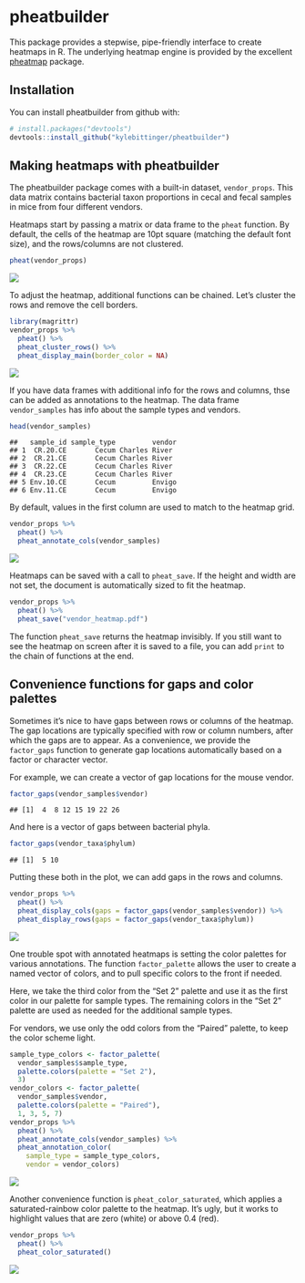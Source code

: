 
<!-- README.md is generated from README.Rmd. Please edit that file -->

# pheatbuilder

This package provides a stepwise, pipe-friendly interface to create
heatmaps in R. The underlying heatmap engine is provided by the
excellent [pheatmap](https://cran.r-project.org/web/packages/pheatmap/)
package.

## Installation

You can install pheatbuilder from github with:

``` r
# install.packages("devtools")
devtools::install_github("kylebittinger/pheatbuilder")
```

## Making heatmaps with pheatbuilder

The pheatbuilder package comes with a built-in dataset, `vendor_props`.
This data matrix contains bacterial taxon proportions in cecal and fecal
samples in mice from four different vendors.

Heatmaps start by passing a matrix or data frame to the `pheat`
function. By default, the cells of the heatmap are 10pt square (matching
the default font size), and the rows/columns are not clustered.

``` r
pheat(vendor_props)
```

![](tools/readme/unnamed-chunk-4-1.png)<!-- -->

To adjust the heatmap, additional functions can be chained. Let’s
cluster the rows and remove the cell borders.

``` r
library(magrittr)
vendor_props %>%
  pheat() %>%
  pheat_cluster_rows() %>%
  pheat_display_main(border_color = NA)
```

![](tools/readme/unnamed-chunk-5-1.png)<!-- -->

If you have data frames with additional info for the rows and columns,
thse can be added as annotations to the heatmap. The data frame
`vendor_samples` has info about the sample types and vendors.

``` r
head(vendor_samples)
```

    ##   sample_id sample_type         vendor
    ## 1  CR.20.CE       Cecum Charles River 
    ## 2  CR.21.CE       Cecum Charles River 
    ## 3  CR.22.CE       Cecum Charles River 
    ## 4  CR.23.CE       Cecum Charles River 
    ## 5 Env.10.CE       Cecum         Envigo
    ## 6 Env.11.CE       Cecum         Envigo

By default, values in the first column are used to match to the heatmap
grid.

``` r
vendor_props %>%
  pheat() %>%
  pheat_annotate_cols(vendor_samples)
```

![](tools/readme/unnamed-chunk-7-1.png)<!-- -->

Heatmaps can be saved with a call to `pheat_save`. If the height and
width are not set, the document is automatically sized to fit the
heatmap.

``` r
vendor_props %>%
  pheat() %>%
  pheat_save("vendor_heatmap.pdf")
```

The function `pheat_save` returns the heatmap invisibly. If you still
want to see the heatmap on screen after it is saved to a file, you can
add `print` to the chain of functions at the end.

## Convenience functions for gaps and color palettes

Sometimes it’s nice to have gaps between rows or columns of the heatmap.
The gap locations are typically specified with row or column numbers,
after which the gaps are to appear. As a convenience, we provide the
`factor_gaps` function to generate gap locations automatically based on
a factor or character vector.

For example, we can create a vector of gap locations for the mouse
vendor.

``` r
factor_gaps(vendor_samples$vendor)
```

    ## [1]  4  8 12 15 19 22 26

And here is a vector of gaps between bacterial phyla.

``` r
factor_gaps(vendor_taxa$phylum)
```

    ## [1]  5 10

Putting these both in the plot, we can add gaps in the rows and columns.

``` r
vendor_props %>%
  pheat() %>%
  pheat_display_cols(gaps = factor_gaps(vendor_samples$vendor)) %>%
  pheat_display_rows(gaps = factor_gaps(vendor_taxa$phylum))
```

![](tools/readme/unnamed-chunk-11-1.png)<!-- -->

One trouble spot with annotated heatmaps is setting the color palettes
for various annotations. The function `factor_palette` allows the user
to create a named vector of colors, and to pull specific colors to the
front if needed.

Here, we take the third color from the “Set 2” palette and use it as the
first color in our palette for sample types. The remaining colors in the
“Set 2” palette are used as needed for the additional sample types.

For vendors, we use only the odd colors from the “Paired” palette, to
keep the color scheme light.

``` r
sample_type_colors <- factor_palette(
  vendor_samples$sample_type, 
  palette.colors(palette = "Set 2"), 
  3)
vendor_colors <- factor_palette(
  vendor_samples$vendor,
  palette.colors(palette = "Paired"),
  1, 3, 5, 7)
vendor_props %>%
  pheat() %>%
  pheat_annotate_cols(vendor_samples) %>%
  pheat_annotation_color(
    sample_type = sample_type_colors,
    vendor = vendor_colors)
```

![](tools/readme/unnamed-chunk-12-1.png)<!-- -->

Another convenience function is `pheat_color_saturated`, which applies a
saturated-rainbow color palette to the heatmap. It’s ugly, but it works
to highlight values that are zero (white) or above 0.4 (red).

``` r
vendor_props %>%
  pheat() %>%
  pheat_color_saturated()
```

![](tools/readme/unnamed-chunk-13-1.png)<!-- -->
